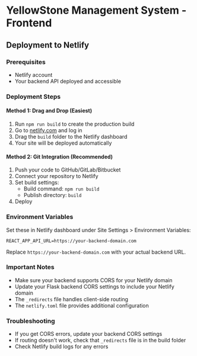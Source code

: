 # YellowStone Management System - Frontend

## Deployment to Netlify

### Prerequisites
- Netlify account
- Your backend API deployed and accessible

### Deployment Steps

#### Method 1: Drag and Drop (Easiest)
1. Run `npm run build` to create the production build
2. Go to [netlify.com](https://netlify.com) and log in
3. Drag the `build` folder to the Netlify dashboard
4. Your site will be deployed automatically

#### Method 2: Git Integration (Recommended)
1. Push your code to GitHub/GitLab/Bitbucket
2. Connect your repository to Netlify
3. Set build settings:
   - Build command: `npm run build`
   - Publish directory: `build`
4. Deploy

### Environment Variables
Set these in Netlify dashboard under Site Settings > Environment Variables:

```
REACT_APP_API_URL=https://your-backend-domain.com
```

Replace `https://your-backend-domain.com` with your actual backend URL.

### Important Notes
- Make sure your backend supports CORS for your Netlify domain
- Update your Flask backend CORS settings to include your Netlify domain
- The `_redirects` file handles client-side routing
- The `netlify.toml` file provides additional configuration

### Troubleshooting
- If you get CORS errors, update your backend CORS settings
- If routing doesn't work, check that `_redirects` file is in the build folder
- Check Netlify build logs for any errors
